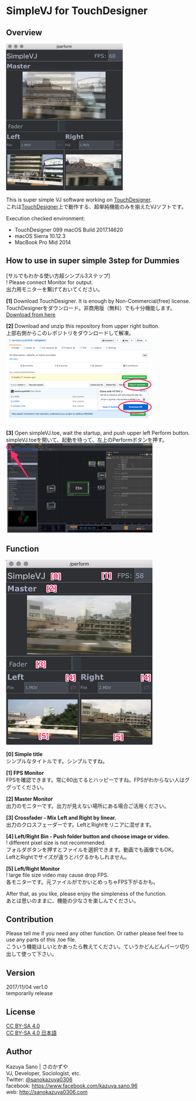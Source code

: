 # SimpleVJ for TouchDesigner

## Overview
<img src="https://github.com/sanokazuya0306/simpleVJ/blob/media/image/screenshot1.png" height="400px">

This is super simple VJ software working on [TouchDesigner](https://www.derivative.ca/).  
これは[TouchDesigner](https://www.derivative.ca/)上で動作する、超単純機能のみを揃えたVJソフトです。

Execution checked environment:  
- TouchDesigner 099 macOS Build 2017.14620  
- macOS Sierra 10.12.3
- MacBook Pro Mid 2014


## How to use in super simple 3step for Dummies
[サルでもわかる使い方超シンプル3ステップ]  
! Please connect Monitor for output.  
出力用モニターを繋げておいてください。

**[1]** Download TouchDesigner. It is enough by Non-Commercial(free) license.  
TouchDesignerをダウンロード。非商用版（無料）でも十分機能します。  
[Download from here](https://www.derivative.ca/099/Downloads/)

**[2]** Download and unzip this repository from upper right button.  
上部右側からこのレポジトリをダウンロードして解凍。  
<img src="https://github.com/sanokazuya0306/simpleVJ/blob/media/image/screenshot2.png" width="400px">

**[3]** Open simpleVJ.toe, wait the startup, and push upper left Perform button.  
simpleVJ.toeを開いて、起動を待って、左上のPerformボタンを押す。  
<img src="https://github.com/sanokazuya0306/simpleVJ/blob/media/image/screenshot3.png" width="400px">


## Function
<img src="https://github.com/sanokazuya0306/simpleVJ/blob/media/image/screenshot4.png" width="400px">

**[0] Simple title**  
シンプルなタイトルです。シンプルですね。

**[1] FPS Monitor**  
FPSを確認できます。常に60出てるとハッピーですね。FPSがわからない人はググってください。

**[2] Master Monitor**  
出力のモニターです。出力が見えない場所にある場合ご活用ください。

**[3] Crossfader - Mix Left and Right by linear.**  
出力のクロスフェーダーです。LeftとRightをリニアに混ぜます。

**[4] Left/Right Bin - Push folder button and choose image or video.**  
! different pixel size is not recommended.  
フォルダボタンを押すとファイルを選択できます。動画でも画像でもOK。  
LeftとRightでサイズが違うとバグるかもしれません。

**[5] Left/Right Monitor**  
! large file size video may cause drop FPS.  
各モニターです。元ファイルがでかいとめっちゃFPS下がるかも。

After that, as you like, please enjoy the simpleness of the function.  
あとは思いのままに、機能の少なさを楽しんでください。


## Contribution

Please tell me if you need any other function. Or rather please feel free to use any parts of this .toe file.  
こういう機能ほしいとかあったら教えてください。ていうかどんどんパーツ切り出して使って下さい。


## Version

2017/11/04 ver1.0  
temporarily release


## License

[CC BY-SA 4.0](https://creativecommons.org/licenses/by-sa/4.0/)  
[CC BY-SA 4.0 日本語](https://creativecommons.org/licenses/by-sa/4.0/deed.ja)


## Author
Kazuya Sano | さのかずや  
VJ, Developer, Sociologist, etc.  
Twitter: [@sanokazuya0306](https://twitter.com/sanokazuya0306)  
facebook: <https://www.facebook.com/kazuya.sano.96>  
web: <http://sanokazuya0306.com>
